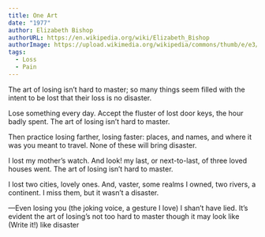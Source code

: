 ```yaml
---
title: One Art
date: "1977"
author: Elizabeth Bishop
authorURL: https://en.wikipedia.org/wiki/Elizabeth_Bishop
authorImage: https://upload.wikimedia.org/wikipedia/commons/thumb/e/e3/Elizabeth_Bishop%2C_1934_yearbook_portrait.jpg/330px-Elizabeth_Bishop%2C_1934_yearbook_portrait.jpg
tags:
  - Loss
  - Pain
---
```


The art of losing isn’t hard to master;
so many things seem filled with the intent
to be lost that their loss is no disaster.

Lose something every day. Accept the fluster
of lost door keys, the hour badly spent.
The art of losing isn’t hard to master.

Then practice losing farther, losing faster:
places, and names, and where it was you meant
to travel. None of these will bring disaster.

I lost my mother’s watch. And look! my last, or
next-to-last, of three loved houses went.
The art of losing isn’t hard to master.

I lost two cities, lovely ones. And, vaster,
some realms I owned, two rivers, a continent.
I miss them, but it wasn’t a disaster.

—Even losing you (the joking voice, a gesture
I love) I shan’t have lied. It’s evident
the art of losing’s not too hard to master
though it may look like (Write it!) like disaster
